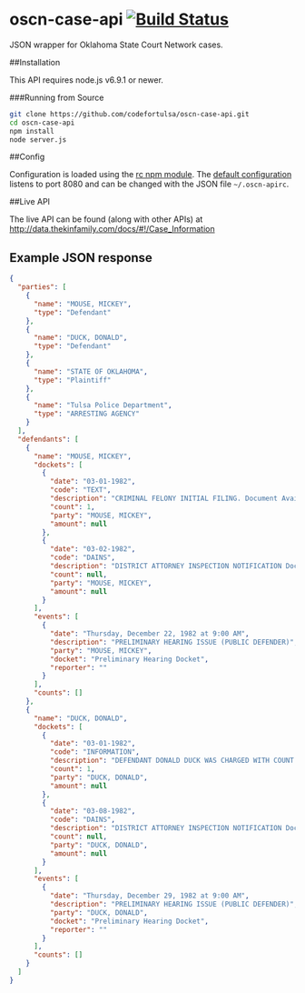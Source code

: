 # oscn-case-api [![Build Status](https://travis-ci.org/codefortulsa/oscn-case-api.svg?branch=master)](https://travis-ci.org/codefortulsa/oscn-case-api)

JSON wrapper for Oklahoma State Court Network cases.

##Installation

This API requires node.js v6.9.1 or newer.

###Running from Source

```bash
git clone https://github.com/codefortulsa/oscn-case-api.git
cd oscn-case-api
npm install
node server.js
```

##Config

Configuration is loaded using the [rc npm module](https://www.npmjs.com/package/rc). The [default configuration](config.js)
listens to port 8080 and can be changed with the JSON file `~/.oscn-apirc`.

##Live API

The live API can be found (along with other APIs) at http://data.thekinfamily.com/docs/#!/Case_Information

## Example JSON response

```json
{
  "parties": [
    {
      "name": "MOUSE, MICKEY",
      "type": "Defendant"
    },
    {
      "name": "DUCK, DONALD",
      "type": "Defendant"
    },
    {
      "name": "STATE OF OKLAHOMA",
      "type": "Plaintiff"
    },
    {
      "name": "Tulsa Police Department",
      "type": "ARRESTING AGENCY"
    }
  ],
  "defendants": [
    {
      "name": "MOUSE, MICKEY",
      "dockets": [
        {
          "date": "03-01-1982",
          "code": "TEXT",
          "description": "CRIMINAL FELONY INITIAL FILING. Document Available (#1000000000) TIFF PDF",
          "count": 1,
          "party": "MOUSE, MICKEY",
          "amount": null
        },
        {
          "date": "03-02-1982",
          "code": "DAINS",
          "description": "DISTRICT ATTORNEY INSPECTION NOTIFICATION Document Available (#1000000000) TIFF PDF",
          "count": null,
          "party": "MOUSE, MICKEY",
          "amount": null
        }
      ],
      "events": [
        {
          "date": "Thursday, December 22, 1982 at 9:00 AM",
          "description": "PRELIMINARY HEARING ISSUE (PUBLIC DEFENDER)",
          "party": "MOUSE, MICKEY",
          "docket": "Preliminary Hearing Docket",
          "reporter": ""
        }
      ],
      "counts": []
    },
    {
      "name": "DUCK, DONALD",
      "dockets": [
        {
          "date": "03-01-1982",
          "code": "INFORMATION",
          "description": "DEFENDANT DONALD DUCK WAS CHARGED WITH COUNT #1, UNLAWFUL POSSESSION OF CONTROLLED DRUG - METHAMPHETAMINE IN VIOLATION OF 63 O.S. 2-402",
          "count": 1,
          "party": "DUCK, DONALD",
          "amount": null
        },
        {
          "date": "03-08-1982",
          "code": "DAINS",
          "description": "DISTRICT ATTORNEY INSPECTION NOTIFICATION Document Available (#1000000000) TIFF PDF",
          "count": null,
          "party": "DUCK, DONALD",
          "amount": null
        }
      ],
      "events": [
        {
          "date": "Thursday, December 29, 1982 at 9:00 AM",
          "description": "PRELIMINARY HEARING ISSUE (PUBLIC DEFENDER)",
          "party": "DUCK, DONALD",
          "docket": "Preliminary Hearing Docket",
          "reporter": ""
        }
      ],
      "counts": []
    }
  ]
}
```